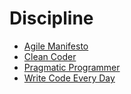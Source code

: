 Discipline
==========

* [Agile Manifesto](http://agilemanifesto.org/)
* [Clean Coder](http://cleancoders.com/)
* [Pragmatic Programmer](http://pragprog.com/the-pragmatic-programmer)
* [Write Code Every Day](http://ejohn.org/blog/write-code-every-day/)
